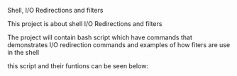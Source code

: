 Shell, I/O Redirections and filters

This project is about shell I/O Redirections and filters

The project will contain bash script which have commands that demonstrates I/O redirection commands and examples of how fiters are use in the shell

this script and their funtions can be seen below:

